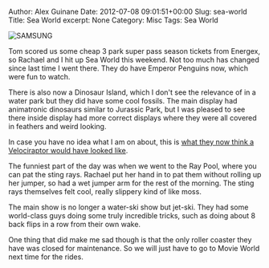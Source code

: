 Author: Alex Guinane
Date: 2012-07-08 09:01:51+00:00
Slug: sea-world
Title: Sea World
excerpt: None
Category: Misc
Tags: Sea World

![SAMSUNG](/images/2012/2012-07-08-sea-world/penguins.jpg)

Tom scored us some cheap 3 park super pass season tickets from Energex, so Rachael and I hit up Sea World this weekend. Not too much has changed since last time I went there. They do have Emperor Penguins now, which were fun to watch.

There is also now a Dinosaur Island, which I don't see the relevance of in a water park but they did have some cool fossils. The main display had animatronic dinosaurs similar to Jurassic Park, but I was pleased to see there inside display had more correct displays where they were all covered in feathers and weird looking.

In case you have no idea what I am on about, this is [what they now think a Velociraptor would have looked like](https://en.wikipedia.org/wiki/Biological_issues_in_Jurassic_Park#Velociraptor).

The funniest part of the day was when we went to the Ray Pool, where you can pat the sting rays. Rachael put her hand in to pat them without rolling up her jumper, so had a wet jumper arm for the rest of the morning. The sting rays themselves felt cool, really slippery kind of like moss.

The main show is no longer a water-ski show but jet-ski. They had some world-class guys doing some truly incredible tricks, such as doing about 8 back flips in a row from their own wake.

One thing that did make me sad though is that the only roller coaster they have was closed for maintenance. So we will just have to go to Movie World next time for the rides.
